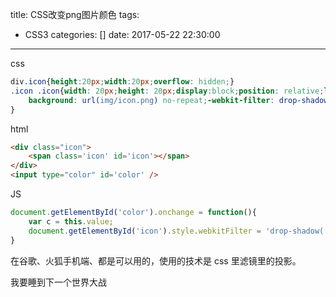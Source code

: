 title: CSS改变png图片颜色
tags:
  - CSS3
categories: []
date: 2017-05-22 22:30:00
---
css
```CSS
div.icon{height:20px;width:20px;overflow: hidden;}
.icon .icon{width: 20px;height: 20px;display:block;position: relative;left: -20px;border-right: 20px solid transparent;
    background: url(img/icon.png) no-repeat;-webkit-filter: drop-shadow(#000 20px 0);filter: drop-shadow(#000 20px 0);   
}
```

html
```HTML
<div class="icon">
    <span class='icon' id='icon'></span>
</div>
<input type="color" id='color' />
```

JS
```JavaScript
document.getElementById('color').onchange = function(){
	var c = this.value;
	document.getElementById('icon').style.webkitFilter = 'drop-shadow('+c+' 20px 0)';
}
```

在谷歌、火狐手机端、都是可以用的，使用的技术是 css 里滤镜里的投影。

我要睡到下一个世界大战